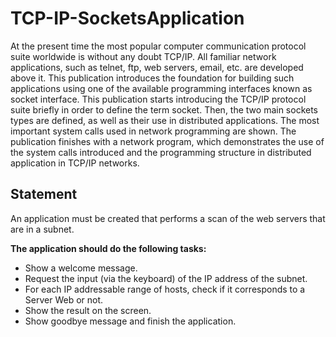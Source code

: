# TCP-IP-SocketsApplication

<p> At the present time the most popular computer communication protocol suite worldwide is without any doubt TCP/IP. All familiar network applications, such as telnet, ftp, web servers, email, etc. are developed above it. This publication introduces the foundation for building such applications using one of the available programming interfaces known as socket interface. This publication starts introducing the TCP/IP protocol suite briefly in order to define the term socket. Then, the two main sockets types are defined, as well as their use in distributed applications. The most important system calls used in network programming are shown. The publication finishes with a network program, which demonstrates the use of the system calls introduced and the programming structure in distributed application in TCP/IP networks. </p>

## Statement
An application must be created that performs a scan of the web servers that are in a subnet.

<b>The application should do the following tasks:</b>
<ul>
  <li>Show a welcome message.</li>
  <li>Request the input (via the keyboard) of the IP address of the subnet.</li>
  <li>For each IP addressable range of hosts, check if it corresponds to a Server Web or not.</li>
  <li>Show the result on the screen.</li>
  <li>Show goodbye message and finish the application.</li>
</ul>
